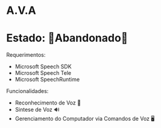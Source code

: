 # A.V.A

# Estado: 🚧Abandonado🚧

Requerimentos:
- Microsoft Speech SDK
- Microsoft Speech Tele
- Microsoft SpeechRuntime

Funcionalidades:
- Reconhecimento de Voz 🎤
- Sintese de Voz 🔊
- Gerenciamento do Computador via Comandos de Voz 🖥
